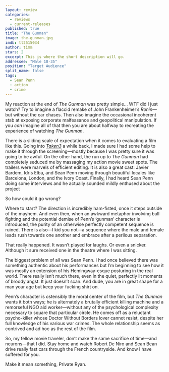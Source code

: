 ```yaml
---
layout: review
categories: 
  - reviews
  - current-releases
published: true
title: "The Gunman"
image: the-gunman.jpg
imdb: tt2515034
author: timm
stars: 2
excerpt: This is where the short description will go.
addressee: "Male 18-35"
position: "Target Audience"
split_name: false
tags: 
  - Sean Penn
  - action
  - crime
---
```


My reaction at the end of _The Gunman_ was pretty simple… WTF did I just watch?  Try to imagine a flaccid remake of John Frankenheimer’s _Ronin—_ but without the car chases. Then also imagine the occasional incoherent stab at exposing corporate malfeasance and geopolitical manipulation. If you _can_ imagine all of that then you are about halfway to recreating the experience of watching _The Gunman_. 

There is a sliding scale of expectation when it comes to evaluating a film like this. Going into [_Taken3_](http://localhost:4000/content/2015/1/12/taken-3.html) a while back, I made sure I had some help to make it through the screening—mostly because I was pretty sure it was going to be awful. On the other hand, the run up to _The Gunman_ had completely seduced me by massaging my action movie sweet spots. The trailers were marvels of efficient editing. It is also a great cast: Javier Bardem, Idris Elba, and Sean Penn moving through beautiful locales like Barcelona, London, and the Ivory Coast. Finally, I had heard Sean Penn doing some interviews and he actually sounded mildly enthused about the project

So how could it go wrong?

Where to start? The direction is incredibly ham-fisted, once it steps outside of the mayhem. And even then, when an awkward metaphor involving bull fighting and the potential demise of Penn’s ‘gunman’ character is introduced, the purity of an otherwise perfectly competent sequence is ruined. There is also—I kid you not—a sequence where the male and female leads rush towards one another and embrace after a perilous separation. 

That really happened. It wasn’t played for laughs. Or even a snicker. Although it sure received one in the theatre where I was sitting.

The biggest problem of all was Sean Penn. I had once believed there was something authentic about his performances but I’m beginning to see how it was mostly an extension of his Hemingway-esque posturing in the real world. There really isn’t much there, even in the quiet, perfectly lit moments of broody angst. It just doesn’t scan. And dude, you are in great shape for a man your age but keep your fucking shirt on. 

Penn’s character is ostensibly the moral center of the film, but _The Gunman_ wants it both ways; he is alternately a brutally efficient killing machine and a remorseful NGO aid worker—without any of the psychological complexity necessary to square that particular circle. He comes off as a reluctant psycho-killer whose Doctor Without Borders lover cannot resist, despite her full knowledge of his various war crimes. The whole relationship seems as contrived and ad hoc as the rest of the film.

So, my fellow movie traveler, don’t make the same sacrifice of time—and neurons—that I did.  Stay home and watch Robert De Niro and Sean Bean drive really fast cars through the French countryside. And know I have suffered for you.

Make it mean something, Private Ryan. 